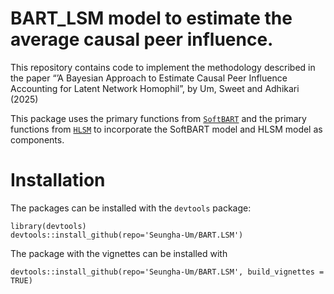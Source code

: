 # BART\_LSM model to estimate the average causal peer influence.

This repository contains code to implement the methodology described in
the paper “’A Bayesian Approach to Estimate Causal Peer Influence
Accounting for Latent Network Homophil”, by Um, Sweet and Adhikari
(2025)

This package uses the primary functions from
[`SoftBART`](https://github.com/theodds/SoftBART) and the primary
functions from [`HLSM`](https://github.com/cran/HLSM) to incorporate the
SoftBART model and HLSM model as components.

# Installation

The packages can be installed with the `devtools` package:

    library(devtools) 
    devtools::install_github(repo='Seungha-Um/BART.LSM') 

The package with the vignettes can be installed with

    devtools::install_github(repo='Seungha-Um/BART.LSM', build_vignettes = TRUE) 

<!-- and then accessed by running `browseVignettes("BART.LSM")`. Alternatively, vignette is available at [Simulation](https://rpubs.com/sheom0808/981711) -->
<!-- Alternatively,  -->
<!-- vignette is available at [Simulation](https://rpubs.com/sheom0808/946709). -->
<!-- The vignette illustrates our methods using simulated data, while this repository provides the advice-seeking network real dataset, along with a noisy subset. -->
